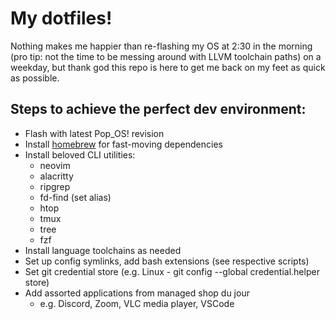 # My dotfiles!

Nothing makes me happier than re-flashing my OS at 2:30 in the morning (pro tip:
not the time to be messing around with LLVM toolchain paths) on a weekday, but
thank god this repo is here to get me back on my feet as quick as possible.

## Steps to achieve the perfect dev environment:
- Flash with latest Pop_OS! revision
- Install [homebrew](https://brew.sh/) for fast-moving dependencies
- Install beloved CLI utilities:
    - neovim
    - alacritty
    - ripgrep
    - fd-find (set alias)
    - htop
    - tmux
    - tree
    - fzf
- Install language toolchains as needed
- Set up config symlinks, add bash extensions (see respective scripts)
- Set git credential store (e.g. Linux - git config --global credential.helper store)
- Add assorted applications from managed shop du jour
    - e.g. Discord, Zoom, VLC media player, VSCode
